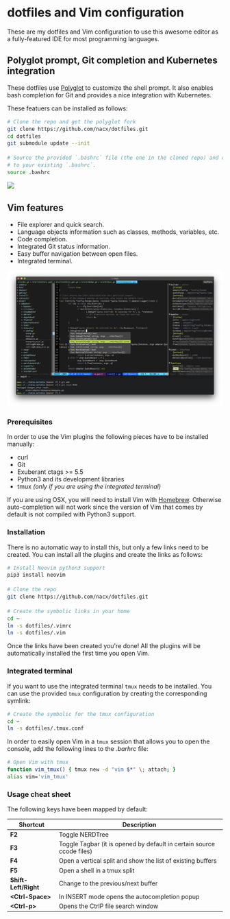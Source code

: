 # dotfiles and Vim configuration

These are my dotfiles and Vim configuration to use this awesome editor as a fully-featured IDE for most programming languages.

## Polyglot prompt, Git completion and Kubernetes integration

These dotfiles use [Polyglot](https://github.com/agkozak/polyglot) to customize the shell prompt. It also enables
bash completion for Git and provides a nice integration with Kubernetes.

These featuers can be installed as follows:

```bash
# Clone the repo and get the polyglot fork
git clone https://github.com/nacx/dotfiles.git
cd dotfiles
git submodule update --init

# Source the provided `.bashrc` file (the one in the cloned repo) and consider adding it
# to your existing `.bashrc`.
source .bashrc
```

<a href="https://github.com/nacx/dotfiles/raw/master/img/shell.png"><img src="https://github.com/nacx/dotfiles/raw/master/img/shell.png" height="400"/></a>


## Vim features

* File explorer and quick search.
* Language objects information such as classes, methods, variables, etc.
* Code completion.
* Integrated Git status information.
* Easy buffer navigation between open files.
* Integrated terminal.

[![vim](img/vim.png)](https://github.com/nacx/dotfiles/raw/master/img/vim.png)

### Prerequisites

In order to use the Vim plugins the following pieces have to be installed manually:

* curl
* Git
* Exuberant ctags >= 5.5
* Python3 and its development libraries
* tmux *(only if you are using the integrated terminal)*

If you are using OSX, you will need to install Vim with [Homebrew](https://brew.sh/).
Otherwise auto-completion will not work since the version of Vim that comes by default
is not compiled with Python3 support.

### Installation

There is no automatic way to install this, but only a few links need to be created.
You can install all the plugins and create the links as follows:

```bash
# Install Neovim python3 support
pip3 install neovim

# Clone the repo
git clone https://github.com/nacx/dotfiles.git

# Create the symbolic links in your home
cd ~
ln -s dotfiles/.vimrc
ln -s dotfiles/.vim
```

Once the links have been created you're done! All the plugins will be automatically installed the first time you open Vim.

### Integrated terminal

If you want to use the integrated terminal `tmux` needs to be installed. You can use the provided `tmux`
configuration by creating the corresponding symlink:

```bash
# Create the symbolic for the tmux configuration
cd ~
ln -s dotfiles/.tmux.conf
```

In order to easily open Vim in a `tmux` session that allows you to open the console, add the following lines to the *.barhrc* file:

```bash
# Open Vim with tmux
function vim_tmux() { tmux new -d "vim $*" \; attach; }
alias vim='vim_tmux'
```

### Usage cheat sheet

The following keys have been mapped by default:

| Shortcut | Description |
| -------- | ----------- |
| **F2** | Toggle NERDTree |
| **F3** | Toggle Tagbar (it is opened by default in certain source ccode files) |
| **F4** | Open a vertical split and show the list of existing buffers |
| **F5** | Open a shell in a tmux split |
| **Shift-Left/Right** | Change to the previous/next buffer |
| **\<Ctrl-Space\>** | In INSERT mode opens the autocompletion popup |
| **\<Ctrl-p\>** | Opens the CtrlP file search window |


